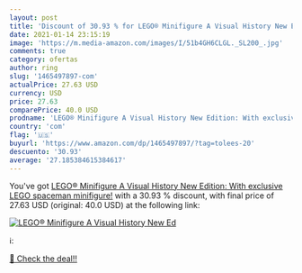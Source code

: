 ```yaml
---
layout: post
title: 'Discount of 30.93 % for LEGO® Minifigure A Visual History New Ed'
date: 2021-01-14 23:15:19
image: 'https://m.media-amazon.com/images/I/51b4GH6CLGL._SL200_.jpg'
comments: true
category: ofertas
author: ring
slug: '1465497897-com'
actualPrice: 27.63 USD
currency: USD
price: 27.63
comparePrice: 40.0 USD
prodname: 'LEGO® Minifigure A Visual History New Edition: With exclusive LEGO spaceman minifigure!'
country: 'com'
flag: '🇺🇸'
buyurl: 'https://www.amazon.com/dp/1465497897/?tag=tolees-20'
descuento: '30.93'
average: '27.185384615384617'
---
```


You've got [LEGO® Minifigure A Visual History New Edition: With exclusive LEGO spaceman minifigure!](https://www.amazon.com/dp/1465497897/?tag=tolees-20) with a  30.93 % discount, with final price of 27.63 USD (original: 40.0 USD) at the following link:

[![LEGO® Minifigure A Visual History New Ed](https://m.media-amazon.com/images/I/51b4GH6CLGL._SL200_.jpg)](https://www.amazon.com/dp/1465497897/?tag=tolees-20)

ℹ️:


[🛒 Check the deal!!](https://www.amazon.com/dp/1465497897/?tag=tolees-20)

